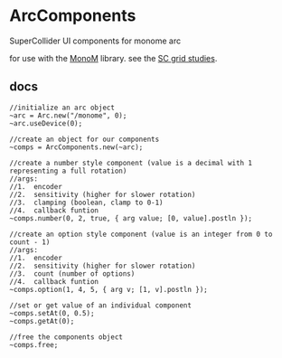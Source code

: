 # ArcComponents
SuperCollider UI components for monome arc

for use with the [MonoM](https://github.com/catfact/monom) library. see the [SC grid studies](https://monome.org/docs/grid/studies/sc/).

## docs

```
//initialize an arc object
~arc = Arc.new("/monome", 0);
~arc.useDevice(0);

//create an object for our components
~comps = ArcComponents.new(~arc);

//create a number style component (value is a decimal with 1 representing a full rotation)
//args:
//1.  encoder
//2.  sensitivity (higher for slower rotation)
//3.  clamping (boolean, clamp to 0-1)
//4.  callback funtion
~comps.number(0, 2, true, { arg value; [0, value].postln });

//create an option style component (value is an integer from 0 to count - 1)
//args:
//1.  encoder
//2.  sensitivity (higher for slower rotation)
//3.  count (number of options)
//4.  callback funtion
~comps.option(1, 4, 5, { arg v; [1, v].postln });

//set or get value of an individual component
~comps.setAt(0, 0.5);
~comps.getAt(0);

//free the components object
~comps.free;
```
